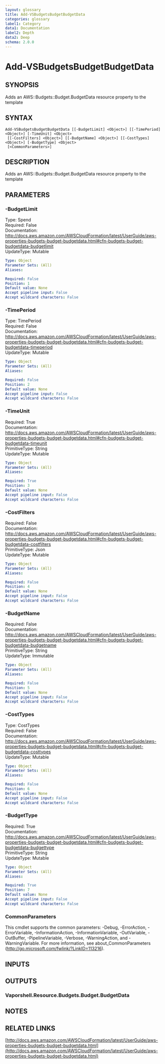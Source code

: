 ```yaml
---
layout: glossary
title: Add-VSBudgetsBudgetBudgetData
categories: glossary
label1: Category
data1: Documentation
label2: Depth
data2: Deep
schema: 2.0.0
---
```


# Add-VSBudgetsBudgetBudgetData

## SYNOPSIS
Adds an AWS::Budgets::Budget.BudgetData resource property to the template

## SYNTAX

```
Add-VSBudgetsBudgetBudgetData [[-BudgetLimit] <Object>] [[-TimePeriod] <Object>] [-TimeUnit] <Object>
 [[-CostFilters] <Object>] [[-BudgetName] <Object>] [[-CostTypes] <Object>] [-BudgetType] <Object>
 [<CommonParameters>]
```

## DESCRIPTION
Adds an AWS::Budgets::Budget.BudgetData resource property to the template

## PARAMETERS

### -BudgetLimit
Type: Spend    
Required: False    
Documentation: http://docs.aws.amazon.com/AWSCloudFormation/latest/UserGuide/aws-properties-budgets-budget-budgetdata.html#cfn-budgets-budget-budgetdata-budgetlimit    
UpdateType: Mutable

```yaml
Type: Object
Parameter Sets: (All)
Aliases:

Required: False
Position: 1
Default value: None
Accept pipeline input: False
Accept wildcard characters: False
```

### -TimePeriod
Type: TimePeriod    
Required: False    
Documentation: http://docs.aws.amazon.com/AWSCloudFormation/latest/UserGuide/aws-properties-budgets-budget-budgetdata.html#cfn-budgets-budget-budgetdata-timeperiod    
UpdateType: Mutable

```yaml
Type: Object
Parameter Sets: (All)
Aliases:

Required: False
Position: 2
Default value: None
Accept pipeline input: False
Accept wildcard characters: False
```

### -TimeUnit
Required: True    
Documentation: http://docs.aws.amazon.com/AWSCloudFormation/latest/UserGuide/aws-properties-budgets-budget-budgetdata.html#cfn-budgets-budget-budgetdata-timeunit    
PrimitiveType: String    
UpdateType: Mutable

```yaml
Type: Object
Parameter Sets: (All)
Aliases:

Required: True
Position: 3
Default value: None
Accept pipeline input: False
Accept wildcard characters: False
```

### -CostFilters
Required: False    
Documentation: http://docs.aws.amazon.com/AWSCloudFormation/latest/UserGuide/aws-properties-budgets-budget-budgetdata.html#cfn-budgets-budget-budgetdata-costfilters    
PrimitiveType: Json    
UpdateType: Mutable

```yaml
Type: Object
Parameter Sets: (All)
Aliases:

Required: False
Position: 4
Default value: None
Accept pipeline input: False
Accept wildcard characters: False
```

### -BudgetName
Required: False    
Documentation: http://docs.aws.amazon.com/AWSCloudFormation/latest/UserGuide/aws-properties-budgets-budget-budgetdata.html#cfn-budgets-budget-budgetdata-budgetname    
PrimitiveType: String    
UpdateType: Immutable

```yaml
Type: Object
Parameter Sets: (All)
Aliases:

Required: False
Position: 5
Default value: None
Accept pipeline input: False
Accept wildcard characters: False
```

### -CostTypes
Type: CostTypes    
Required: False    
Documentation: http://docs.aws.amazon.com/AWSCloudFormation/latest/UserGuide/aws-properties-budgets-budget-budgetdata.html#cfn-budgets-budget-budgetdata-costtypes    
UpdateType: Mutable

```yaml
Type: Object
Parameter Sets: (All)
Aliases:

Required: False
Position: 6
Default value: None
Accept pipeline input: False
Accept wildcard characters: False
```

### -BudgetType
Required: True    
Documentation: http://docs.aws.amazon.com/AWSCloudFormation/latest/UserGuide/aws-properties-budgets-budget-budgetdata.html#cfn-budgets-budget-budgetdata-budgettype    
PrimitiveType: String    
UpdateType: Mutable

```yaml
Type: Object
Parameter Sets: (All)
Aliases:

Required: True
Position: 7
Default value: None
Accept pipeline input: False
Accept wildcard characters: False
```

### CommonParameters
This cmdlet supports the common parameters: -Debug, -ErrorAction, -ErrorVariable, -InformationAction, -InformationVariable, -OutVariable, -OutBuffer, -PipelineVariable, -Verbose, -WarningAction, and -WarningVariable.
For more information, see about_CommonParameters (http://go.microsoft.com/fwlink/?LinkID=113216).

## INPUTS

## OUTPUTS

### Vaporshell.Resource.Budgets.Budget.BudgetData

## NOTES

## RELATED LINKS

[http://docs.aws.amazon.com/AWSCloudFormation/latest/UserGuide/aws-properties-budgets-budget-budgetdata.html](http://docs.aws.amazon.com/AWSCloudFormation/latest/UserGuide/aws-properties-budgets-budget-budgetdata.html)


